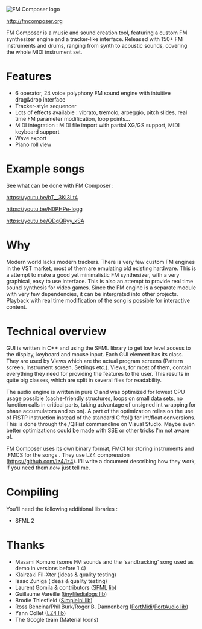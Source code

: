 ![FM Composer logo](http://fmcomposer.org/img/icon256.png)

http://fmcomposer.org

FM Composer is a music and sound creation tool, featuring a custom FM synthesizer engine and a tracker-like interface.
Released with 150+ FM instruments and drums, ranging from synth to acoustic sounds, covering the whole MIDI instrument set.

# Features
- 6 operator, 24 voice polyphony FM sound engine with intuitive drag&drop interface
- Tracker-style sequencer
- Lots of effects available : vibrato, tremolo, arpeggio, pitch slides, real time FM parameter modification, loop points...
- MIDI integration : MIDI file import with partial XG/GS support, MIDI keyboard support
- Wave export
- Piano roll view

# Example songs
See what can be done with FM Composer :

https://youtu.be/bT__3KI3Lt4

https://youtu.be/N0PHPe-Iogg

https://youtu.be/QDqQRyy_xSA

# Why
Modern world lacks modern trackers. There is very few custom FM engines in the VST market, most of them are emulating old existing hardware.
This is a attempt to make a good yet minimalistic FM synthesizer, with a very graphical, easy to use interface.
This is also an attempt to provide real time sound synthesis for video games. Since the FM engine is a separate module with very few dependencies, it can be intergrated into other projects. Playback with real time modification of the song is possible for interactive content.

# Technical overview
GUI is written in C++ and using the SFML library to get low level access to the display, keyboard and mouse input. Each GUI element has its class. They are used by Views which are the actual program screens (Pattern screen, Instrument screen, Settings etc.). Views, for most of them, contain everything they need for providing the features to the user. This results in quite big classes, which are split in several files for readability.

The audio engine is written in pure C and was optimized for lowest CPU usage possible (cache-friendly structures, loops on small data sets, no function calls in critical parts, taking advantage of unsigned int wrapping for phase accumulators and so on). A part of the optimization relies on the use of FISTP instruction instead of the standard C ftol() for int/float conversions. This is done through the /QiFist commandline on Visual Studio. Maybe even better optimizations could be made with SSE or other tricks I'm not aware of.

FM Composer uses its own binary format, FMCI for storing instruments and .FMCS for the songs . They use LZ4 compression (https://github.com/lz4/lz4). I'll write a document describing how they work, if you need them *now* just tell me.

# Compiling
You'll need the following additional libraries :
- SFML 2

# Thanks

- Masami Komuro (some FM sounds and the 'sandtracking' song used as demo in versions before 1.4)
- Klairzaki Fil-Xter (ideas & quality testing)
- Isaac Zuniga (ideas & quality testing)
- Laurent Gomila & contributors ([SFML lib](https://www.sfml-dev.org/))
- Guillaume Vareille ([tinyfiledialogs lib](https://sourceforge.net/projects/tinyfiledialogs/))
- Brodie Thiesfield ([SimpleIni lib](https://github.com/brofield/simpleini))
- Ross Bencina/Phil Burk/Roger B. Dannenberg ([PortMidi](http://portmedia.sourceforge.net/portmidi/)/[PortAudio lib](http://portaudio.com/))
- Yann Collet ([LZ4 lib](https://github.com/lz4/lz4))
- The Google team (Material Icons)
